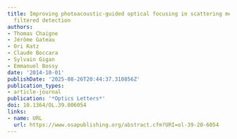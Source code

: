 ```yaml
---
title: Improving photoacoustic-guided optical focusing in scattering media by spectrally
  filtered detection
authors:
- Thomas Chaigne
- Jérôme Gateau
- Ori Katz
- Claude Boccara
- Sylvain Gigan
- Emmanuel Bossy
date: '2014-10-01'
publishDate: '2025-08-26T20:44:37.310856Z'
publication_types:
- article-journal
publication: '*Optics Letters*'
doi: 10.1364/OL.39.006054
links:
- name: URL
  url: https://www.osapublishing.org/abstract.cfm?URI=ol-39-20-6054
---
```

